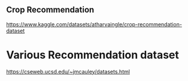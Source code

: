 ## Crop Recommendation
https://www.kaggle.com/datasets/atharvaingle/crop-recommendation-dataset

# Various Recommendation dataset
https://cseweb.ucsd.edu/~jmcauley/datasets.html
